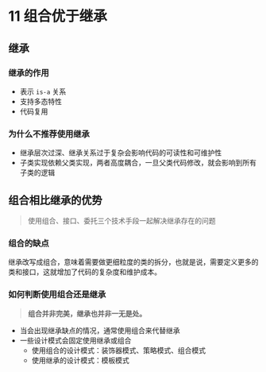 # 11 组合优于继承
## 继承
### 继承的作用

* 表示 `is-a` 关系
* 支持多态特性
* 代码复用

### 为什么不推荐使用继承

* 继承层次过深、继承关系过于复杂会影响代码的可读性和可维护性
* 子类实现依赖父类实现，两者高度耦合，一旦父类代码修改，就会影响到所有子类的逻辑

## 组合相比继承的优势

> 使用组合、接口、委托三个技术手段一起解决继承存在的问题

### 组合的缺点

继承改写成组合，意味着需要做更细粒度的类的拆分，也就是说，需要定义更多的类和接口，这就增加了代码的复杂度和维护成本。

### 如何判断使用组合还是继承

> **组合并非完美，继承也并非一无是处。**

* 当会出现继承缺点的情况，通常使用组合来代替继承
* 一些设计模式会固定使用继承或组合
  * 使用组合的设计模式：装饰器模式、策略模式、组合模式
  * 使用继承的设计模式：模板模式


